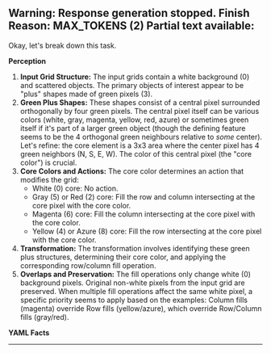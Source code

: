 Warning: Response generation stopped. Finish Reason: MAX_TOKENS (2)
Partial text available:
---
Okay, let's break down this task.

**Perception**

1.  **Input Grid Structure:** The input grids contain a white background (0) and scattered objects. The primary objects of interest appear to be "plus" shapes made of green pixels (3).
2.  **Green Plus Shapes:** These shapes consist of a central pixel surrounded orthogonally by four green pixels. The central pixel itself can be various colors (white, gray, magenta, yellow, red, azure) or sometimes green itself if it's part of a larger green object (though the defining feature seems to be the 4 orthogonal green neighbours relative to *some* center). Let's refine: the core element is a 3x3 area where the center pixel has 4 green neighbors (N, S, E, W). The color of this central pixel (the "core color") is crucial.
3.  **Core Colors and Actions:** The core color determines an action that modifies the grid:
    *   White (0) core: No action.
    *   Gray (5) or Red (2) core: Fill the row and column intersecting at the core pixel with the core color.
    *   Magenta (6) core: Fill the column intersecting at the core pixel with the core color.
    *   Yellow (4) or Azure (8) core: Fill the row intersecting at the core pixel with the core color.
4.  **Transformation:** The transformation involves identifying these green plus structures, determining their core color, and applying the corresponding row/column fill operation.
5.  **Overlaps and Preservation:** The fill operations only change white (0) background pixels. Original non-white pixels from the input grid are preserved. When multiple fill operations affect the same white pixel, a specific priority seems to apply based on the examples: Column fills (magenta) override Row fills (yellow/azure), which override Row/Column fills (gray/red).

**YAML Facts**


---

